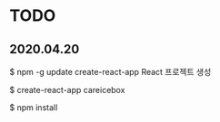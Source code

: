 # TODO


## 2020.04.20

$ npm -g update create-react-app
React 프로젝트 생성

$ create-react-app careicebox

$ npm install
